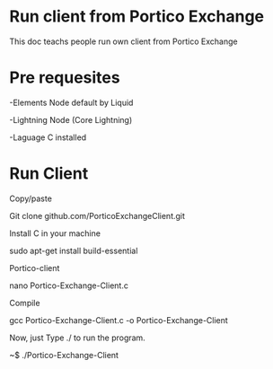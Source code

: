 # Run client from Portico Exchange

This doc teachs people run own client from Portico Exchange

# Pre requesites 

-Elements Node default by Liquid

-Lightning Node (Core Lightning)

-Laguage C installed

# Run Client

Copy/paste

Git clone github.com/PorticoExchangeClient.git

Install C in your machine

sudo apt-get install build-essential

Portico-client

nano Portico-Exchange-Client.c

Compile

gcc Portico-Exchange-Client.c -o Portico-Exchange-Client

Now, just Type ./<output name> to run the program.

~$ ./Portico-Exchange-Client

